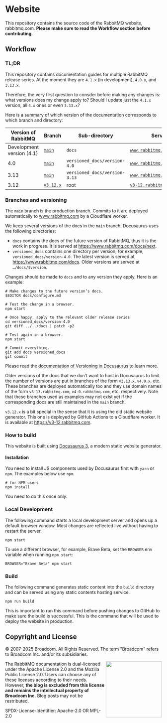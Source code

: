 # Website

This repository contains the source code of the RabbitMQ website, rabbitmq.com.
**Please make sure to read the Workflow section before contributing**.

## Workflow

### TL;DR

This repository contains documentation guides for multiple RabbitMQ release series.
At the moment they are `4.1.x` (in development), `4.0.x`, and `3.13.x`.

Therefore, the very first question to consder before making any changes is:
what versions does my change apply to? Should I update just the `4.1.x` version,
all `4.x` ones or even `3.13.x`?

Here is a summary of which version of the documentation corresponds to which
branch and directory:

| Version of RabbitMQ | Branch | Sub-directory | Served at |
|---------------------|--------|---------------|-----------|
| Development version (4.1) | [`main`](https://github.com/rabbitmq/rabbitmq-website/tree/main) | `docs` | [`www.rabbitmq.com/docs/next`](https://www.rabbitmq.com/docs/next) |
| 4.0 | [`main`](https://github.com/rabbitmq/rabbitmq-website/tree/main) | `versioned_docs/version-4.0` | [`www.rabbitmq.com/docs`](https://www.rabbitmq.com/docs) |
| 3.13 | [`main`](https://github.com/rabbitmq/rabbitmq-website/tree/main) | `versioned_docs/version-3.13` | [`www.rabbitmq.com/docs/3.13`](https://www.rabbitmq.com/docs/3.13) |
| 3.12 | [`v3.12.x`](https://github.com/rabbitmq/rabbitmq-website/tree/v3.12.x) | root | [`v3-12.rabbitmq.com`](https://v3-12.rabbitmq.com/documentation.html) |

### Branches and versioning

The `main` branch is the production branch. Commits to it are deployed
automatically to www.rabbitmq.com by a Cloudflare worker.

We keep several versions of the docs in the `main` branch. Docusaurus uses the
following directories:

* `docs` contains the docs of the future version of RabbitMQ, thus it is the
  work in progress. It is served at https://www.rabbitmq.com/docs/next.
* `versioned_docs` contains one directory per version; for example,
  `versioned_docs/version-4.0`. The latest version is served at
  https://www.rabbitmq.com/docs. Older versions are served at
  `…/docs/$version`.

Changes should be made to `docs` and to any version they apply. Here is an
example:

```
# Make changes to the future version’s docs.
$EDITOR docs/configure.md

# Test the change in a browser.
npm start

# Once happy, apply to the relevant older release series
cd versioned_docs/version-4.0
git diff ../../docs | patch -p2

# Test again in a browser.
npm start

# Commit everything.
git add docs versioned_docs
git commit
```

Please read the [documentation of Versioning in Docusaurus](https://docusaurus.io/docs/versioning) to learn more.

Older versions of the docs that we don’t want to host in Docusaurus to limit
the number of versions are put in branches of the form `v3.13.x`, `v4.0.x`,
etc. These branches are deployed automatically too and they use domain names of
the form `v3-13.rabbitmq.com`, `v4-0.rabbitmq.com`, etc. respectively. Note
that these branches used as examples may not exist yet if the corresponding
docs are still maintained in the `main` branch.

`v3.12.x` is a bit special in the sense that it is using the old static website
generator. This one is deployed by GitHub Actions to a Cloudflare worker. It is
available at https://v3-12.rabbitmq.com.

### How to build

This website is built using [Docusaurus 3](https://docusaurus.io/), a modern
static website generator.

#### Installation

You need to install JS components used by Docusaurus first with `yarn` or `npm`.
The examples below use `npm`.

``` shell
# for NPM users
npm install
```

You need to do this once only.

### Local Development

The following command starts a local development server and opens up a default browser
window. Most changes are reflected live without having to restart the server.

``` shell
npm start
```

To use a different browser, for example, Brave Beta, set the `BROWSER` env variable
when running `npm start`:

``` shell
BROWSER="Brave Beta" npm start
```

### Build

The following command generates static content into the `build` directory and
can be served using any static contents hosting service.

``` shell
npm run build
```

This is important to run this command before pushing changes to GitHub to make
sure the build is successful. This is the command that will be used to deploy
the website in production.

## Copyright and License

© 2007-2025 Broadcom. All Rights Reserved. The term "Broadcom" refers to
Broadcom Inc. and/or its subsidiaries.

<img align="right" width="180" src="http://mirrors.creativecommons.org/presskit/buttons/88x31/svg/by-nc-nd.eu.svg">

The RabbitMQ documentation is dual-licensed under the Apache License 2.0 and
the Mozilla Public License 2.0. Users can choose any of these licenses
according to their needs. However, **the blog is excluded from this license and
remains the intellectual property of Broadcom Inc.** Blog posts may not be
restributed.

SPDX-License-Identifier: Apache-2.0 OR MPL-2.0
